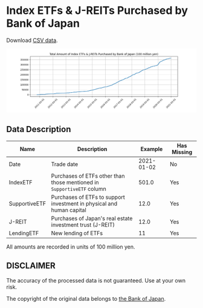 # Index ETFs & J-REITs Purchased by Bank of Japan

Download [CSV data](data/processed/boj_etf_reit_amount.csv).

<img src="reports/figures/total_amount_purchased_etf_reit.png" width="800px" alt="Figure: time series of total amount of index ETFs & J-REITs purchased by BOJ">

## Data Description

| Name          | Description                                                            | Example    | Has Missing |
|---------------|------------------------------------------------------------------------|------------|-------------|
| Date          | Trade date                                                             | 2021-01-02 | No          |
| IndexETF      | Purchases of ETFs other than those mentioned in `SupportiveETF` column | 501.0      | Yes         |
| SupportiveETF | Purchases of ETFs to support investment in physical and human capital  | 12.0       | Yes         |
| J-REIT        | Purchases of Japan's real estate investment trust (J-REIT)             | 12.0       | Yes         |
| LendingETF    | New lending of ETFs                                                    | 11         | Yes         |


All amounts are recorded in units of 100 million yen.

## DISCLAIMER
The accuracy of the processed data is not guaranteed. Use at your own risk.


The copyright of the original data belongs to [the Bank of Japan](https://www.boj.or.jp/en/index.htm/).
